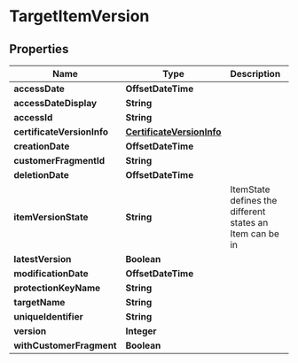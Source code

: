 

# TargetItemVersion


## Properties

| Name | Type | Description | Notes |
|------------ | ------------- | ------------- | -------------|
|**accessDate** | **OffsetDateTime** |  |  [optional] |
|**accessDateDisplay** | **String** |  |  [optional] |
|**accessId** | **String** |  |  [optional] |
|**certificateVersionInfo** | [**CertificateVersionInfo**](CertificateVersionInfo.md) |  |  [optional] |
|**creationDate** | **OffsetDateTime** |  |  [optional] |
|**customerFragmentId** | **String** |  |  [optional] |
|**deletionDate** | **OffsetDateTime** |  |  [optional] |
|**itemVersionState** | **String** | ItemState defines the different states an Item can be in |  [optional] |
|**latestVersion** | **Boolean** |  |  [optional] |
|**modificationDate** | **OffsetDateTime** |  |  [optional] |
|**protectionKeyName** | **String** |  |  [optional] |
|**targetName** | **String** |  |  [optional] |
|**uniqueIdentifier** | **String** |  |  [optional] |
|**version** | **Integer** |  |  [optional] |
|**withCustomerFragment** | **Boolean** |  |  [optional] |



